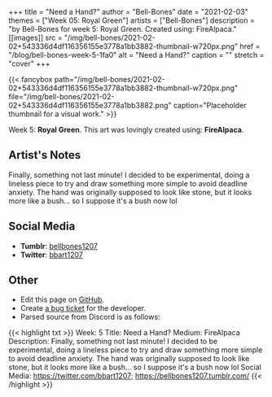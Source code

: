 +++
title =       "Need a Hand?"
author =      "Bell-Bones"
date =        "2021-02-03"
themes =      ["Week 05: Royal Green"]
artists =     ["Bell-Bones"]
description = "by Bell-Bones for week 5: Royal Green. Created using: FireAlpaca."
[[images]]
      src = "/img/bell-bones/2021-02-02+543336d4df116356155e3778a1bb3882-thumbnail-w720px.png"
      href = "/blog/bell-bones-week-5-1fa0"
      alt = "Need a Hand?"
      caption = ""
      stretch = "cover"
+++


{{< fancybox path="/img/bell-bones/2021-02-02+543336d4df116356155e3778a1bb3882-thumbnail-w720px.png" file="/img/bell-bones/2021-02-02+543336d4df116356155e3778a1bb3882.png" caption="Placeholder thumbnail for a visual work." >}}


Week 5: **Royal Green**. This art was lovingly created using: **FireAlpaca**.

## Artist's Notes

Finally, something not last minute! I decided to be experimental, doing a lineless piece to try and draw something more simple to avoid deadline anxiety. The hand was originally supposed to look like stone, but it looks more like a bush... so I suppose it's a bush now lol

## Social Media

- **Tumblr**: <a href='https://bellbones1207.tumblr.com' target='_blank'>bellbones1207</a>
- **Twitter**: <a href='https://twitter.com/bbart1207' target='_blank'>bbart1207</a>

## Other

- Edit this page on [GitHub](https://github.com/teaminkling/web-refresh/edit/main/content/blog/bell-bones-week-5-1fa0.md).
- Create [a bug ticket](https://github.com/teaminkling/web-refresh/issues/new?assignees=&labels=bug&template=problem-report.md&title=) for the developer.
- Parsed source from Discord is as follows:

{{< highlight txt >}}
Week: 5
Title: Need a Hand?
Medium: FireAlpaca
Description: Finally, something not last minute! I decided to be experimental, doing a lineless piece to try and draw something more simple to avoid deadline anxiety. The hand was originally supposed to look like stone, but it looks more like a bush... so I suppose it's a bush now lol
Social Media: https://twitter.com/bbart1207; https://bellbones1207.tumblr.com/
{{< /highlight >}}